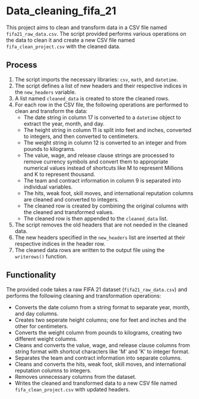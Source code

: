 # Data_cleaning_fifa_21
This project aims to clean and transform data in a CSV file named `fifa21_raw_data.csv`. The script provided performs various operations on the data to clean it and create a new CSV file named `fifa_clean_project.csv` with the cleaned data.

## Process
1. The script imports the necessary libraries: `csv`, `math`, and `datetime`.
2. The script defines a list of new headers and their respective indices in the `new_headers` variable.
3. A list named `cleaned_data` is created to store the cleaned rows.
4. For each row in the CSV file, the following operations are performed to clean and transform the data:
   - The date string in column 17 is converted to a `datetime` object to extract the year, month, and day.
   - The height string in column 11 is split into feet and inches, converted to integers, and then converted to centimeters.
   - The weight string in column 12 is converted to an integer and from pounds to kilograms.
   - The value, wage, and release clause strings are processed to remove currency symbols and convert them to appropriate numerical values instead of shortcuts like M to represent Millions and K to represent thousand.
   - The team and contract information in column 9 is separated into individual variables.
   - The hits, weak foot, skill moves, and international reputation columns are cleaned and converted to integers.
   - The cleaned row is created by combining the original columns with the cleaned and transformed values.
   - The cleaned row is then appended to the `cleaned_data` list.
5. The script removes the old headers that are not needed in the cleaned data.
6. The new headers specified in the `new_headers` list are inserted at their respective indices in the header row.
7. The cleaned data rows are written to the output file using the `writerows()` function.

## Functionality

The provided code takes a raw FIFA 21 dataset (`fifa21_raw_data.csv`) and performs the following cleaning and transformation operations:

- Converts the date column from a string format to separate year, month, and day columns.
- Creates two seperate height columns; one for feet and inches and the other for centimeters.
- Converts the weight column from pounds to kilograms, creating two different weight columns.
- Cleans and converts the value, wage, and release clause columns from string format with shortcut characters like 'M' and 'K' to integer format.
- Separates the team and contract information into separate columns.
- Cleans and converts the hits, weak foot, skill moves, and international reputation columns to integers.
- Removes unnecessary columns from the dataset.
- Writes the cleaned and transformed data to a new CSV file named `fifa_clean_project.csv` with updated headers.

